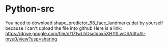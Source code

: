 # Python-src
You need to download shape_predictor_68_face_landmarks.dat by yourself because I can't upload the file into github
Here is a link:
https://drive.google.com/file/d/171wLhOsdIdax5XHYfLwCSA3tuAl-myu0/view?usp=sharing
